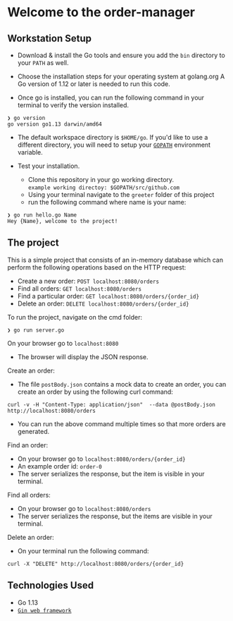 # Welcome to the order-manager #
## Workstation Setup ##
* Download & install the Go tools and ensure you add the `bin` directory to your `PATH` as well.<br>

* Choose the installation steps for your operating system at golang.org
A Go version of 1.12 or later is needed to run this code.<br>

* Once go is installed, you can run the following command in your terminal to verify the version installed.
```
❯ go version
go version go1.13 darwin/amd64
```
* The default workspace directory is `$HOME/go`. 
If you'd like to use a different directory, you will need to setup your [`GOPATH`](https://github.com/golang/go/wiki/SettingGOPATH) environment variable.

* Test your installation.<br>
    - Clone this repository in your go working directory. <br>
    `example working directoy: $GOPATH/src/github.com`
    - Using your terminal navigate to the `greeter` folder of this project 
    - run the following command where name is your name:
```
❯ go run hello.go Name
Hey {Name}, welcome to the project!
```   
## The project ##
This is a simple project that consists of an in-memory database which can perform
the following operations based on the HTTP request:
* Create a new order: `POST localhost:8080/orders`
* Find all orders: `GET localhost:8080/orders`
* Find a particular order: `GET localhost:8080/orders/{order_id}`
* Delete an order: `DELETE localhost:8080/orders/{order_id}`

To run the project, navigate on the cmd folder:
```
❯ go run server.go
```   

On your browser go to `localhost:8080`
* The browser will display the JSON response.

Create an order:
* The file `postBody.json` contains a mock data to create an order, you can create an order 
by using the following curl command: 
```
curl -v -H "Content-Type: application/json"  --data @postBody.json http://localhost:8080/orders
```   
* You can run the above command multiple times so that more orders are generated.

Find an order:
* On your browser go to `localhost:8080/orders/{order_id}`
* An example order id: `order-0`
* The server serializes the response, but the item is visible in your terminal.

Find all orders:
* On your browser go to `localhost:8080/orders`
* The server serializes the response, but the items are visible in your terminal.

Delete an order:
* On your terminal run the following command:
```
curl -X "DELETE" http://localhost:8080/orders/{order_id}
```

## Technologies Used ##
* Go 1.13
* [`Gin web framework`](https://godoc.org/github.com/gin-gonic/gin)
